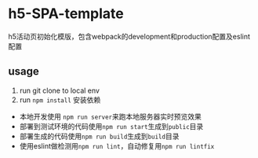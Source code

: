 # h5-SPA-template
h5活动页初始化模版，包含webpack的development和production配置及eslint配置

## usage
1. run git clone to local env
2. run `npm install` 安装依赖
* 本地开发使用 `npm run server`来跑本地服务器实时预览效果
* 部署到测试环境的代码使用`npm run start`生成到`public`目录
* 部署生成的代码使用`npm run build`生成到`build`目录
* 使用eslint做检测用`npm run lint`，自动修复用`npm run lintfix`
